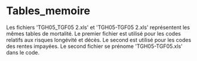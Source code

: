 # Tables_memoire

Les fichiers 'TGH05_TGF05 2.xls' et 'TGH05-TGF05 2.xls' représentent les mêmes tables de mortalité. 
Le premier fichier est utilisé pour les codes relatifs aux risques longévité et décès. Le second est utilisé pour les codes des rentes impayées. 
Le second fichier se prénome 'TGH05-TGF05.xls' dans le code. 
